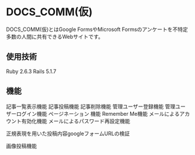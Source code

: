 # DOCS_COMM(仮)

DOCS_COMM(仮)とはGoogle FormsやMicrosoft Formsのアンケートを不特定多数の人間に共有できるWebサイトです。


## 使用技術
Ruby 2.6.3
Rails 5.1.7

## 機能
記事一覧表示機能
記事投稿機能
記事削除機能
管理ユーザー登録機能
管理ユーザーログイン機能
ページネーション 機能
Remember Me機能
メールによるアカウント有効化機能
メールによるパスワード再設定機能

正規表現を用いた投稿内容googleフォームURLの検証

画像投稿機能
